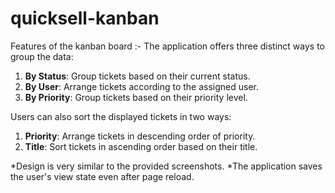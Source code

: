 # quicksell-kanban
Features of the kanban board :-
The application offers three distinct ways to group the data:

1. **By Status**: Group tickets based on their current status.
2. **By User**: Arrange tickets according to the assigned user.
3. **By Priority**: Group tickets based on their priority level.

Users can also sort the displayed tickets in two ways:

1. **Priority**: Arrange tickets in descending order of priority.
2. **Title**: Sort tickets in ascending order based on their title.

*Design is very similar to the provided screenshots.
*The application saves the user's view state even after page reload.
